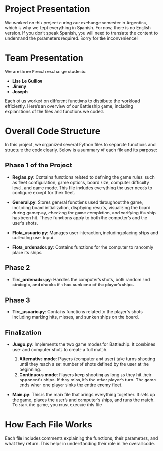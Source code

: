 # **Project Presentation**  
We worked on this project during our exchange semester in Argentina, which is why we kept everything in Spanish. For now, there is no English version. If you don’t speak Spanish, you will need to translate the content to understand the parameters required. Sorry for the inconvenience!  

# **Team Presentation**  
We are three French exchange students:  
- **Lise Le Guillou**  
- **Jimmy**  
- **Joseph**  

Each of us worked on different functions to distribute the workload efficiently. Here’s an overview of our Battleship game, including explanations of the files and functions we coded.  

# **Overall Code Structure**  
In this project, we organized several Python files to separate functions and structure the code clearly. Below is a summary of each file and its purpose:  

## **Phase 1 of the Project**  
- **Reglas.py**: Contains functions related to defining the game rules, such as fleet configuration, game options, board size, computer difficulty level, and game mode. This file includes everything the user needs to configure except for their fleet.  

- **General.py**: Stores general functions used throughout the game, including board initialization, displaying results, visualizing the board during gameplay, checking for game completion, and verifying if a ship has been hit. These functions apply to both the computer’s and the user’s shots.  

- **Flota_usuario.py**: Manages user interaction, including placing ships and collecting user input.  

- **Flota_ordenador.py**: Contains functions for the computer to randomly place its ships.  

## **Phase 2**  
- **Tiro_ordenador.py**: Handles the computer’s shots, both random and strategic, and checks if it has sunk one of the player’s ships.  

## **Phase 3**  
- **Tiro_usuario.py**: Contains functions related to the player's shots, including marking hits, misses, and sunken ships on the board.  

## **Finalization**  
- **Juego.py**: Implements the two game modes for Battleship. It combines user and computer shots to create a full match.  
  1. **Alternative mode**: Players (computer and user) take turns shooting until they reach a set number of shots defined by the user at the beginning.  
  2. **Continuous mode**: Players keep shooting as long as they hit their opponent's ships. If they miss, it’s the other player’s turn. The game ends when one player sinks the entire enemy fleet.  

- **Main.py**: This is the main file that brings everything together. It sets up the game, places the user’s and computer’s ships, and runs the match. To start the game, you must execute this file.  

# **How Each File Works**  
Each file includes comments explaining the functions, their parameters, and what they return. This helps in understanding their role in the overall code.  
